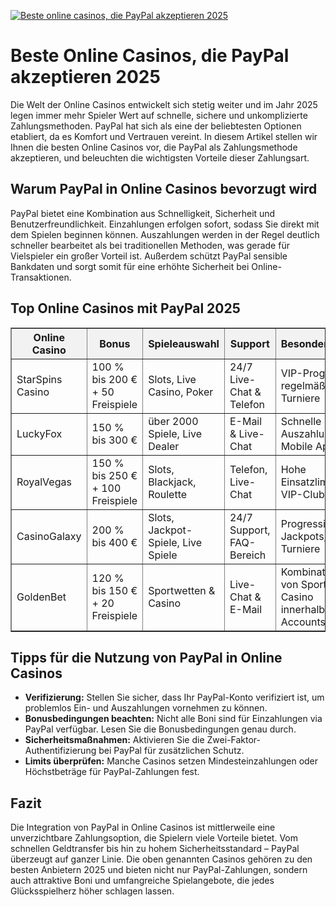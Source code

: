 [![Beste online casinos, die PayPal akzeptieren 2025](https://123-caf.pages.dev/gitsignup.png)](https://vrmoo.ru/Bt82HjjY)

<h1>Beste Online Casinos, die PayPal akzeptieren 2025</h1>  <p>Die Welt der Online Casinos entwickelt sich stetig weiter und im Jahr 2025 legen immer mehr Spieler Wert auf schnelle, sichere und unkomplizierte Zahlungsmethoden. PayPal hat sich als eine der beliebtesten Optionen etabliert, da es Komfort und Vertrauen vereint. In diesem Artikel stellen wir Ihnen die besten Online Casinos vor, die PayPal als Zahlungsmethode akzeptieren, und beleuchten die wichtigsten Vorteile dieser Zahlungsart.</p>  <h2>Warum PayPal in Online Casinos bevorzugt wird</h2>  <p>PayPal bietet eine Kombination aus Schnelligkeit, Sicherheit und Benutzerfreundlichkeit. Einzahlungen erfolgen sofort, sodass Sie direkt mit dem Spielen beginnen können. Auszahlungen werden in der Regel deutlich schneller bearbeitet als bei traditionellen Methoden, was gerade für Vielspieler ein großer Vorteil ist. Außerdem schützt PayPal sensible Bankdaten und sorgt somit für eine erhöhte Sicherheit bei Online-Transaktionen.</p>  <h2>Top Online Casinos mit PayPal 2025</h2>  <table border="1" cellpadding="8" cellspacing="0" style="border-collapse: collapse; width: 100%;">  <thead>   <tr style="background-color: #f2f2f2;">    <th>Online Casino</th>    <th>Bonus</th>    <th>Spieleauswahl</th>    <th>Support</th>    <th>Besonderheiten</th>   </tr>  </thead>  <tbody>   <tr>    <td>StarSpins Casino</td>    <td>100 % bis 200 € + 50 Freispiele</td>    <td>Slots, Live Casino, Poker</td>    <td>24/7 Live-Chat & Telefon</td>    <td>VIP-Programm, regelmäßige Turniere</td>   </tr>   <tr>    <td>LuckyFox</td>    <td>150 % bis 300 €</td>    <td>über 2000 Spiele, Live Dealer</td>    <td>E-Mail & Live-Chat</td>    <td>Schnelle Auszahlungen, Mobile App</td>   </tr>   <tr>    <td>RoyalVegas</td>    <td>150 % bis 250 € + 100 Freispiele</td>    <td>Slots, Blackjack, Roulette</td>    <td>Telefon, Live-Chat</td>    <td>Hohe Einsatzlimits, VIP-Club</td>   </tr>   <tr>    <td>CasinoGalaxy</td>    <td>200 % bis 400 €</td>    <td>Slots, Jackpot-Spiele, Live Spiele</td>    <td>24/7 Support, FAQ-Bereich</td>    <td>Progressive Jackpots, Turniere</td>   </tr>   <tr>    <td>GoldenBet</td>    <td>120 % bis 150 € + 20 Freispiele</td>    <td>Sportwetten & Casino</td>    <td>Live-Chat & E-Mail</td>    <td>Kombination von Sport & Casino innerhalb eines Accounts</td>   </tr>  </tbody> </table>  <h2>Tipps für die Nutzung von PayPal in Online Casinos</h2>  <ul>   <li><strong>Verifizierung:</strong> Stellen Sie sicher, dass Ihr PayPal-Konto verifiziert ist, um problemlos Ein- und Auszahlungen vornehmen zu können.</li>   <li><strong>Bonusbedingungen beachten:</strong> Nicht alle Boni sind für Einzahlungen via PayPal verfügbar. Lesen Sie die Bonusbedingungen genau durch.</li>   <li><strong>Sicherheitsmaßnahmen:</strong> Aktivieren Sie die Zwei-Faktor-Authentifizierung bei PayPal für zusätzlichen Schutz.</li>   <li><strong>Limits überprüfen:</strong> Manche Casinos setzen Mindesteinzahlungen oder Höchstbeträge für PayPal-Zahlungen fest.</li> </ul>  <h2>Fazit</h2>  <p>Die Integration von PayPal in Online Casinos ist mittlerweile eine unverzichtbare Zahlungsoption, die Spielern viele Vorteile bietet. Vom schnellen Geldtransfer bis hin zu hohem Sicherheitsstandard – PayPal überzeugt auf ganzer Linie. Die oben genannten Casinos gehören zu den besten Anbietern 2025 und bieten nicht nur PayPal-Zahlungen, sondern auch attraktive Boni und umfangreiche Spielangebote, die jedes Glücksspielherz höher schlagen lassen.</p>